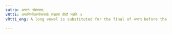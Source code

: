 ```yaml
---
sutra: अष्टनः संज्ञायाम्
vRtti: अष्टनित्येतस्योत्तरपदे संज्ञायां दीर्घो भवति ॥
vRtti_eng: A long vowel is substituted for the final of अष्टन् before the second member, when the compound is a name.

---
```

